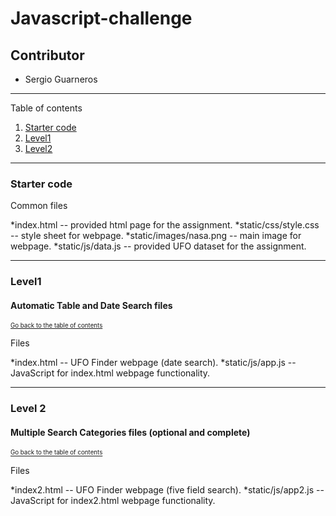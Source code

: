 # Javascript-challenge
## Contributor
* Sergio Guarneros

---
Table of contents <a name="toc"></a>

1. [Starter code](#start)
2. [Level1](#1)
3. [Level2](#2)

---

### Starter code <a name="start"></a>

Common files

*index.html -- provided html page for the assignment.
*static/css/style.css -- style sheet for webpage.
*static/images/nasa.png -- main image for webpage.
*static/js/data.js -- provided UFO dataset for the assignment.

---

### Level1 <a name="1"></a>
#### Automatic Table and Date Search files
<sub><sup>[Go back to the table of contents](#toc)</sub></sup>

Files

*index.html -- UFO Finder webpage (date search).
*static/js/app.js -- JavaScript for index.html webpage functionality.

---

### Level 2 <a name="2"></a>
#### Multiple Search Categories files (optional and complete)
<sub><sup>[Go back to the table of contents](#toc)</sub></sup>

Files

*index2.html -- UFO Finder webpage (five field search).
*static/js/app2.js -- JavaScript for index2.html webpage functionality.

